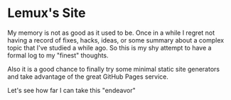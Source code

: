 # Lemux's Site

My memory is not as good as it used to be. Once in a while I regret not having a record of
fixes, hacks, ideas, or some summary about a complex topic that I've studied a while ago. So
this is my shy attempt to have a formal log to my "finest" thoughts.

Also it is a good chance to finally try some minimal static site generators and take advantage
of the great GitHub Pages service.

Let's see how far I can take this "endeavor"
